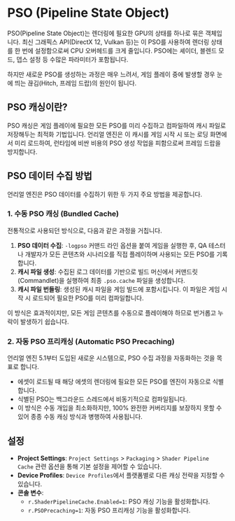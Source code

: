 # PSO (Pipeline State Object)

PSO(Pipeline State Object)는 렌더링에 필요한 GPU의 상태를 하나로 묶은 객체입니다. 최신 그래픽스 API(DirectX 12, Vulkan 등)는 이 PSO를 사용하여 렌더링 상태를 한 번에 설정함으로써 CPU 오버헤드를 크게 줄입니다. PSO에는 셰이더, 블렌드 모드, 뎁스 설정 등 수많은 파라미터가 포함됩니다.

하지만 새로운 PSO를 생성하는 과정은 매우 느려서, 게임 플레이 중에 발생할 경우 눈에 띄는 끊김(Hitch, 프레임 드랍)의 원인이 됩니다.

## PSO 캐싱이란?

PSO 캐싱은 게임 플레이에 필요한 모든 PSO를 미리 수집하고 컴파일하여 캐시 파일로 저장해두는 최적화 기법입니다. 언리얼 엔진은 이 캐시를 게임 시작 시 또는 로딩 화면에서 미리 로드하여, 런타임에 비싼 비용의 PSO 생성 작업을 피함으로써 프레임 드랍을 방지합니다.

## PSO 데이터 수집 방법

언리얼 엔진은 PSO 데이터를 수집하기 위한 두 가지 주요 방법을 제공합니다.

### 1. 수동 PSO 캐싱 (Bundled Cache)

전통적으로 사용되던 방식으로, 다음과 같은 과정을 거칩니다.

1.  **PSO 데이터 수집**: `-logpso` 커맨드 라인 옵션을 붙여 게임을 실행한 후, QA 테스터나 개발자가 모든 콘텐츠와 시나리오를 직접 플레이하며 사용되는 모든 PSO를 기록합니다.
2.  **캐시 파일 생성**: 수집된 로그 데이터를 기반으로 빌드 머신에서 커맨드릿(Commandlet)을 실행하여 최종 `.pso.cache` 파일을 생성합니다.
3.  **캐시 파일 번들링**: 생성된 캐시 파일을 게임 빌드에 포함시킵니다. 이 파일은 게임 시작 시 로드되어 필요한 PSO를 미리 컴파일합니다.

이 방식은 효과적이지만, 모든 게임 콘텐츠를 수동으로 플레이해야 하므로 번거롭고 누락이 발생하기 쉽습니다.

### 2. 자동 PSO 프리캐싱 (Automatic PSO Precaching)

언리얼 엔진 5.1부터 도입된 새로운 시스템으로, PSO 수집 과정을 자동화하는 것을 목표로 합니다.

-   에셋이 로드될 때 해당 에셋의 렌더링에 필요한 모든 PSO를 엔진이 자동으로 식별합니다.
-   식별된 PSO는 백그라운드 스레드에서 비동기적으로 컴파일됩니다.
-   이 방식은 수동 개입을 최소화하지만, 100% 완전한 커버리지를 보장하지 못할 수 있어 종종 수동 캐싱 방식과 병행하여 사용됩니다.

## 설정

-   **Project Settings**: `Project Settings` > `Packaging` > `Shader Pipeline Cache` 관련 옵션을 통해 기본 설정을 제어할 수 있습니다.
-   **Device Profiles**: `Device Profiles`에서 플랫폼별로 다른 캐싱 전략을 지정할 수 있습니다.
-   **콘솔 변수**:
    -   `r.ShaderPipelineCache.Enabled=1`: PSO 캐싱 기능을 활성화합니다.
    -   `r.PSOPrecaching=1`: 자동 PSO 프리캐싱 기능을 활성화합니다.
